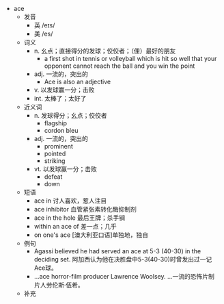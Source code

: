 - ace
  - 发音
    - 英 /eɪs/
    - 美 /es/
  - 词义
    - n. 幺点；直接得分的发球；佼佼者；（俚）最好的朋友
      - a first shot in tennis or  volleyball  which is hit so well that your opponent cannot reach the ball and you win the point
    - adj. 一流的，突出的
      - Ace is also an adjective
    - v. 以发球赢一分；击败
    - int. 太棒了；太好了
  - 近义词
    - n. 发球得分；幺点；佼佼者
      - flagship
      - cordon bleu
    - adj. 一流的，突出的
      - prominent
      - pointed
      - striking
    - vt. 以发球赢一分；击败
      - defeat
      - down
  - 短语
    - ace in 讨人喜欢，惹人注目
    - ace inhibitor 血管紧张素转化酶抑制剂
    - ace in the hole 最后王牌；杀手锏
    - within an ace of 差一点；几乎
    - on one's ace [澳大利亚口语]单独地，独自
  - 例句
    - Agassi believed he had served an ace at 5-3 (40-30) in the deciding set. 阿加西认为他在决胜盘中5-3(40-30)时曾发出过一记Ace球。
    - ...ace horror-film producer Lawrence Woolsey. …一流的恐怖片制片人劳伦斯·伍希。
  - 补充